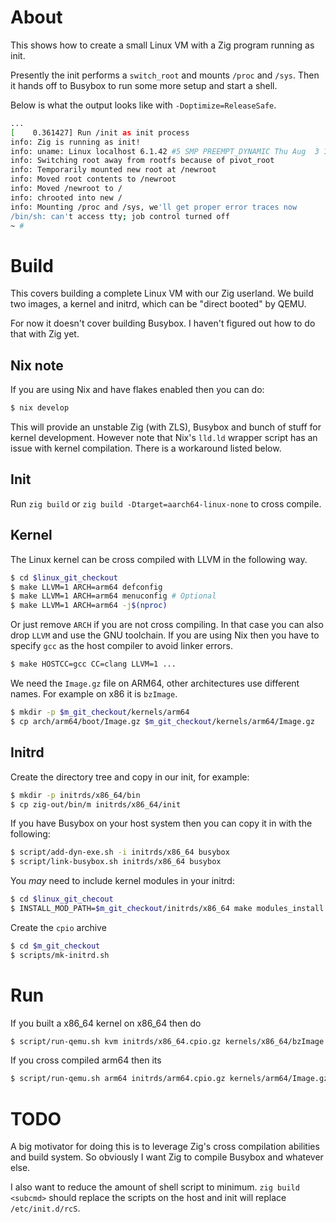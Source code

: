 # About

This shows how to create a small Linux VM with a Zig program running
as init.

Presently the init performs a `switch_root` and mounts `/proc` and
`/sys`. Then it hands off to Busybox to run some more setup and start
a shell.

Below is what the output looks like with `-Doptimize=ReleaseSafe`.

```sh
...
[    0.361427] Run /init as init process
info: Zig is running as init!
info: uname: Linux localhost 6.1.42 #5 SMP PREEMPT_DYNAMIC Thu Aug  3 11:36:24 BST 2023 x86_64 (none)
info: Switching root away from rootfs because of pivot_root
info: Temporarily mounted new root at /newroot
info: Moved root contents to /newroot
info: Moved /newroot to /
info: chrooted into new /
info: Mounting /proc and /sys, we'll get proper error traces now
/bin/sh: can't access tty; job control turned off
~ #
```

# Build

This covers building a complete Linux VM with our Zig userland. We
build two images, a kernel and initrd, which can be "direct booted" by
QEMU.

For now it doesn't cover building Busybox. I haven't figured out how
to do that with Zig yet.

## Nix note

If you are using Nix and have flakes enabled then you can do:

```sh
$ nix develop
```

This will provide an unstable Zig (with ZLS), Busybox and bunch of
stuff for kernel development. However note that Nix's `lld.ld` wrapper
script has an issue with kernel compilation. There is a workaround
listed below.

## Init

Run `zig build` or `zig build -Dtarget=aarch64-linux-none` to cross
compile.

## Kernel

The Linux kernel can be cross compiled with LLVM in the following way.

```sh
$ cd $linux_git_checkout
$ make LLVM=1 ARCH=arm64 defconfig
$ make LLVM=1 ARCH=arm64 menuconfig # Optional
$ make LLVM=1 ARCH=arm64 -j$(nproc)
```

Or just remove `ARCH` if you are not cross compiling. In that case you
can also drop `LLVM` and use the GNU toolchain. If you are using Nix
then you have to specify `gcc` as the host compiler to avoid linker
errors.

```sh
$ make HOSTCC=gcc CC=clang LLVM=1 ...
```

We need the `Image.gz` file on ARM64, other architectures use
different names. For example on x86 it is `bzImage`.

```sh
$ mkdir -p $m_git_checkout/kernels/arm64
$ cp arch/arm64/boot/Image.gz $m_git_checkout/kernels/arm64/Image.gz
```

## Initrd

Create the directory tree and copy in our init, for example:

```sh
$ mkdir -p initrds/x86_64/bin
$ cp zig-out/bin/m initrds/x86_64/init
```

If you have Busybox on your host system then you can copy it in with
the following:

```sh
$ script/add-dyn-exe.sh -i initrds/x86_64 busybox
$ script/link-busybox.sh initrds/x86_64 busybox
```

You *may* need to include kernel modules in your initrd:

```sh
$ cd $linux_git_checout
$ INSTALL_MOD_PATH=$m_git_checkout/initrds/x86_64 make modules_install
```

Create the `cpio` archive

```sh
$ cd $m_git_checkout
$ scripts/mk-initrd.sh
```

# Run

If you built a x86_64 kernel on x86_64 then do

```sh
$ script/run-qemu.sh kvm initrds/x86_64.cpio.gz kernels/x86_64/bzImage
```

If you cross compiled arm64 then its

```sh
$ script/run-qemu.sh arm64 initrds/arm64.cpio.gz kernels/arm64/Image.gz
```

# TODO

A big motivator for doing this is to leverage Zig's cross compilation
abilities and build system. So obviously I want Zig to compile Busybox
and whatever else.

I also want to reduce the amount of shell script to minimum. `zig
build <subcmd>` should replace the scripts on the host and init will
replace `/etc/init.d/rcS`.
